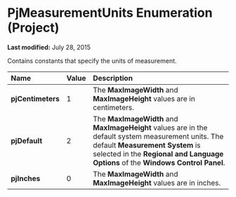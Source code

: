 
# PjMeasurementUnits Enumeration (Project)

 **Last modified:** July 28, 2015

Contains constants that specify the units of measurement.


|**Name**|**Value**|**Description**|
|:-----|:-----|:-----|
| **pjCentimeters**|1|The  **MaxImageWidth** and **MaxImageHeight** values are in centimeters.|
| **pjDefault**|2|The  **MaxImageWidth** and **MaxImageHeight** values are in the default system measurement units. The default **Measurement System** is selected in the **Regional and Language Options** of the **Windows Control Panel**.|
| **pjInches**|0|The  **MaxImageWidth** and **MaxImageHeight** values are in inches.|

